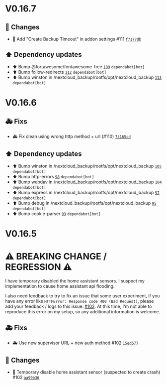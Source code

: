 # V0.16.7

## 🔨 Changes

- :hammer: Add "Create Backup Timeout" in addon settings #111 [`f7177db`](https://github.com/Sebclem/hassio-nextcloud-backup/commit/f7177dbd70d057b51fdcf14d399e462e09878806) 

## ⬆️ Dependency updates

- :arrow_up: Bump @fortawesome/fontawesome-free [`109`](https://github.com/Sebclem/hassio-nextcloud-backup/pull/109) `dependabot[bot]`
- :arrow_up: Bump follow-redirects [`112`](https://github.com/Sebclem/hassio-nextcloud-backup/pull/112) `dependabot[bot]`
- :arrow_up: Bump winston in /nextcloud_backup/rootfs/opt/nextcloud_backup [`113`](https://github.com/Sebclem/hassio-nextcloud-backup/pull/113) `dependabot[bot]`


# V0.16.6

## 🚑 Fixs

- :ambulance: Fix clean using wrong http method + url (#110) [`73165cd`](https://github.com/Sebclem/hassio-nextcloud-backup/commit/73165cd764a0ae71aef46def046d3ce66edb4618) 

## ⬆️ Dependency updates

- :arrow_up: Bump winston in /nextcloud_backup/rootfs/opt/nextcloud_backup [`105`](https://github.com/Sebclem/hassio-nextcloud-backup/pull/105) `dependabot[bot]`
- :arrow_up: Bump http-errors [`98`](https://github.com/Sebclem/hassio-nextcloud-backup/pull/98) `dependabot[bot]`
- :arrow_up: Bump webdav in /nextcloud_backup/rootfs/opt/nextcloud_backup [`104`](https://github.com/Sebclem/hassio-nextcloud-backup/pull/104) `dependabot[bot]`
- :arrow_up: Bump express in /nextcloud_backup/rootfs/opt/nextcloud_backup [`97`](https://github.com/Sebclem/hassio-nextcloud-backup/pull/97) `dependabot[bot]`
- :arrow_up: Bump debug in /nextcloud_backup/rootfs/opt/nextcloud_backup [`95`](https://github.com/Sebclem/hassio-nextcloud-backup/pull/95) `dependabot[bot]`
- :arrow_up: Bump cookie-parser [`93`](https://github.com/Sebclem/hassio-nextcloud-backup/pull/93) `dependabot[bot]`


# V0.16.5

# ⚠️ BREAKING CHANGE / REGRESSION ⚠️ 
I have temporary disabled the home assistant sensors.
I suspect my implementation to cause home assistant api flooding. 

I also need feedback to try to fix an issue that some user experiment, if you have any error like `HTTPError: Response code 400 (Bad Request)`, please add your feedback / logs to this issue: [#102](https://github.com/Sebclem/hassio-nextcloud-backup/issues/102). 
At this time, I'm not able to reproduce this error on my setup, so any additional information is welcome.


## 🚑 Fixs

- :ambulance: Use new supervisor URL + new auth method #102 [`15ed577`](https://github.com/Sebclem/hassio-nextcloud-backup/commit/15ed57768249b9ea4b270dc5e10f013d9f7fd576) 

## 🔨 Changes

- :hammer: Temporary disable home assistant sensor (suspected to create crash) #102 [`aa99b36`](https://github.com/Sebclem/hassio-nextcloud-backup/commit/aa99b360d35876f6650c2991f878313649bae800)